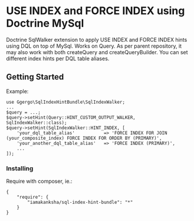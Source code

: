 # USE INDEX and FORCE INDEX using Doctrine MySql

Doctrine SqlWalker extension to apply USE INDEX and FORCE INDEX hints using DQL on top of MySql.
Works on Query.
As per parent repository, it may also work with both createQuery and createQueryBuilder. 
You can set different index hints per DQL table aliases.

## Getting Started

Example:
```
use Ggergo\SqlIndexHintBundle\SqlIndexWalker;
...
$query = ...;
$query->setHint(Query::HINT_CUSTOM_OUTPUT_WALKER, SqlIndexWalker::class);
$query->setHint(SqlIndexWalker::HINT_INDEX, [
    'your_dql_table_alias'           => 'FORCE INDEX FOR JOIN (your_composite_index) FORCE INDEX FOR ORDER BY (PRIMARY)',
    'your_another_dql_table_alias'   => 'FORCE INDEX (PRIMARY)',
    ...
]);
```

### Installing

Require with composer, ie.:

```
{
    "require": {
        "iamakanksha/sql-index-hint-bundle": "*"
    }
}
```